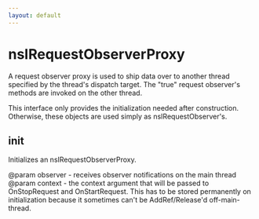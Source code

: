 ```yaml
---
layout: default
---
```


# nsIRequestObserverProxy #

A request observer proxy is used to ship data over to another thread
specified by the thread's dispatch target. The "true" request observer's
methods are invoked on the other thread.

This interface only provides the initialization needed after construction.
Otherwise, these objects are used simply as nsIRequestObserver's.


## init ##

Initializes an nsIRequestObserverProxy.

@param observer - receives observer notifications on the main thread
@param context  - the context argument that will be passed to OnStopRequest
                  and OnStartRequest. This has to be stored permanently on
                  initialization because it sometimes can't be
                  AddRef/Release'd off-main-thread.

